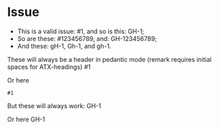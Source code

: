 # Issue

-   This is a valid issue: #1, and so is this: GH-1;
-   So are these: #123456789, and: GH-123456789;
-   And these: gH-1, Gh-1, and gh-1.

These will always be a header in pedantic mode (remark requires initial spaces for ATX-headings)
#1

Or here

    #1

But these will always work:
GH-1

Or here
    GH-1
